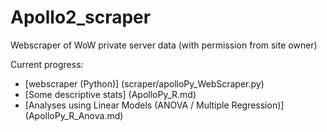 # Apollo2_scraper
Webscraper of WoW private server data (with permission from site owner)

Current progress:

- [webscraper (Python)] (scraper/apolloPy_WebScraper.py)
- [Some descriptive stats] (ApolloPy_R.md)
- [Analyses using Linear Models (ANOVA / Multiple Regression)] (ApolloPy_R_Anova.md)
